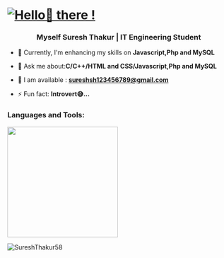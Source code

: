 <h1><b><a href="https://git.io/typing-svg"><img src="https://readme-typing-svg.demolab.com?font=Operator+Mono&size=35&duration=2800&pause=2000&color=scale-gray&center=true&vCenter=true&width=940&height=50&lines=Hello+🙂+there!" align="middle" alt="Hello🙂 there !"></a></b></h1>
<!-- <a href="https://git.io/typing-svg"><img src="https://readme-typing-svg.demolab.com?font=Fira+Code&pause=1000&width=435&lines=The+five+boxing+wizards+jump+quickly" alt="Typing SVG" /></a> -->

<h3 align="center"><b> Myself Suresh Thakur | IT Engineering Student</b></h3>

- 🌱 Currently, I'm enhancing my skills on **Javascript,Php and MySQL**

- 💬 Ask me about:**C/C++/HTML and CSS/Javascript,Php and MySQL**

- 💬 I am available : **sureshsh123456789@gmail.com**

- ⚡ Fun fact: **Introvert😅...**
<h3 align="left">Languages and Tools:</h3>
<p align="left">
  <a href="https://skillicons.dev">
    <img src="https://skillicons.dev/icons?i=c,cpp,html,css," width="250"/>
  </a>
</p>
<p align="left"> <img src="https://komarev.com/ghpvc/?username=SureshThakur58&label=Profile%20views&color=0e75b6&style=flat" alt="SureshThakur58" /> </p>
